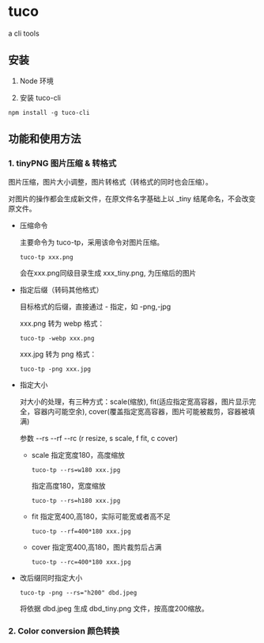 # tuco
a cli tools

## 安装

1. Node 环境

2. 安装 tuco-cli
```
npm install -g tuco-cli
```

## 功能和使用方法

### 1. tinyPNG 图片压缩 & 转格式

图片压缩，图片大小调整，图片转格式（转格式的同时也会压缩）。

对图片的操作都会生成新文件，在原文件名字基础上以 _tiny 结尾命名，不会改变原文件。

- 压缩命令

  主要命令为 tuco-tp，采用该命令对图片压缩。

  ```
  tuco-tp xxx.png
  ```

  会在xxx.png同级目录生成 xxx_tiny.png, 为压缩后的图片

- 指定后缀（转码其他格式）

  目标格式的后缀，直接通过 - 指定，如 -png,-jpg

  xxx.png 转为 webp 格式：
  ```
  tuco-tp -webp xxx.png
  ```

  xxx.jpg 转为 png 格式：
  ```
  tuco-tp -png xxx.jpg
  ```

- 指定大小

  对大小的处理，有三种方式：scale(缩放), fit(适应指定宽高容器，图片显示完全，容器内可能空余), cover(覆盖指定宽高容器，图片可能被裁剪，容器被填满)

  参数 --rs --rf --rc  (r resize, s scale, f fit, c cover)

  - scale
    指定宽度180，高度缩放
    ```
    tuco-tp --rs=w180 xxx.jpg
    ```

    指定高度180，宽度缩放
     ```
    tuco-tp --rs=h180 xxx.jpg
    ```

  - fit
    指定宽400,高180，实际可能宽或者高不足
     ```
    tuco-tp --rf=400*180 xxx.jpg
    ```

  - cover
    指定宽400,高180，图片裁剪后占满
    ```
    tuco-tp --rc=400*180 xxx.jpg
    ```

- 改后缀同时指定大小
  ```
  tuco-tp -png --rs="h200" dbd.jpeg
  ```
  将依据 dbd.jpeg 生成 dbd_tiny.png 文件，按高度200缩放。



### 2. Color conversion 颜色转换